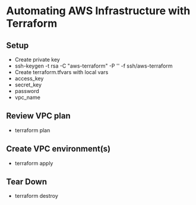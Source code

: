 # Automating AWS Infrastructure with Terraform

## Setup
- Create private key
 - ssh-keygen -t rsa -C "aws-terraform" -P '' -f ssh/aws-terraform
- Create terraform.tfvars with local vars
 - access_key
 - secret_key
 - password
 - vpc_name

## Review VPC plan
- terraform plan

## Create VPC environment(s)
- terraform apply

## Tear Down
- terraform destroy

